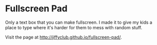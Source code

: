# Fullscreen Pad

Only a text box that you can make fullscreen.
I made it to give my kids a place to type where it's harder for them
to mess with random stuff.

Visit the page at http://jiffyclub.github.io/fullscreen-pad/.
